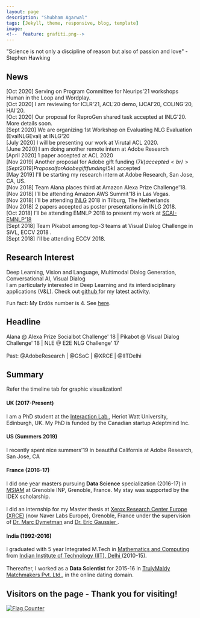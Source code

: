 ```yaml
---
layout: page
description: "Shubham Agarwal"
tags: [Jekyll, theme, responsive, blog, template]
image:
<!--  feature: grafiti.png-->
---
```


"Science is not only a discipline of reason but also of passion and love" - Stephen Hawking


<h2> News </h2>

[Oct 2020] Serving on Program Committee for Neurips'21 workshops Human in the Loop and Wordplay. 
<br />
[Oct 2020] I am reviewing for ICLR'21, ACL'20 demo, IJCAI'20, COLING'20, HAI'20.
<br />
[Oct 2020] Our proposal for ReproGen shared task accepted at INLG'20. More details soon.
<br />
[Sept 2020] We are organizing 1st Workshop on Evaluating NLG Evaluation (EvalNLGEval) at INLG'20
<br />
[July 2020] I will be presenting our work at Virutal ACL 2020.
<br />
[June 2020] I am doing another remote intern at Adobe Research
<br />
[April 2020] 1 paper accepted at ACL 2020
<br />
[Nov 2019] Another proposal for Adobe gift funding ($7k) accepted
<br />
[Sept 2019] Proposal for Adobe gift funding ($5k) accepted
<br />
[May 2019] I'll be starting my research intern at Adobe Research, San Jose, CA, US.
<br />
[Nov 2018] Team Alana places third at Amazon Alexa Prize Challenge'18.
<br />
[Nov 2018] I’ll be attending Amazon AWS Summit'18 in Las Vegas.
<br />
[Nov 2018] I’ll be attending [INLG](https://inlg2018.uvt.nl/) 2018 in Tilburg, The Netherlands
<br />
[Nov 2018] 2 papers accepted as poster presentations in INLG 2018.
<br />
[Oct 2018] I’ll be attending EMNLP 2018 to present my work at [SCAI-EMNLP'18]((https://scai.info/2018/))
<br />
[Sept 2018] Team Pikabot among top-3 teams at Visual Dialog Challenge in SiVL, ECCV 2018 .
<br />
[Sept 2018] I’ll be attending ECCV 2018. 

<h2> Research Interest </h2>

Deep Learning, Vision and Language, Multimodal Dialog Generation, Conversational AI, Visual Dialog
<br />
I am particularly interested in Deep Learning and its interdisciplinary applications (V&L). Check out <a href="https://github.com/shubhamagarwal92">github </a> for my latest activity. 

Fun fact: My Erdős number is 4. See  <a href="https://www.csauthors.net/distance/shubham-agarwal-0001/paul-erdos"> here</a>. 

<h2> Headline </h2>

Alana @ Alexa Prize Socialbot Challenge' 18 | Pikabot @ Visual Dialog Challenge' 18 | NLE @ E2E NLG Challenge' 17
<br />
<br />
Past: @AdobeResearch | @GSoC | @XRCE | @IITDelhi


<h2> Summary </h2>

Refer the timeline tab for graphic visualization! 

#### UK (2017-Present)
I am a PhD student at the <a href="https://sites.google.com/site/hwinteractionlab/">Interaction Lab </a>, Heriot Watt University, Edinburgh, UK. My PhD is funded by the Canadian startup Adeptmind Inc.  

#### US (Summers 2019)
I recently spent nice summers'19 in beautiful California at Adobe Research, San Jose, CA

#### France (2016-17)
I did one year masters pursuing <strong>Data Science</strong> specialization (2016-17) in <a href="http://msiam.imag.fr">MSIAM</a> at Grenoble INP, Grenoble, France. My stay was supported by the IDEX scholarship. 
<br />
<br />
I did an internship for my Master thesis at <a href="http://www.xrce.xerox.com/">Xerox Research Center Europe (XRCE)</a> (now Naver Labs Europe), Grenoble, France under the supervision of <a href="http://www.xrce.xerox.com/About-XRCE/People/Marc-Dymetman"> Dr. Marc Dymetman</a> and <a href="http://ama.liglab.fr/~gaussier/"> Dr. Eric Gaussier </a>. 

#### India (1992-2016)
I graduated with 5 year Integrated M.Tech in <a href="http://maths.iitd.ac.in/">Mathematics and Computing </a> from <a href="http://www.iitd.ac.in/">Indian Institute of Technology (IIT), Delhi </a> (2010-15). 
<br />
<br />
Thereafter, I worked as a <strong>Data Scientist</strong> for 2015-16 in <a href="http://trulymadly.com/">TrulyMaldy Matchmakers Pvt. Ltd.</a>, in the online dating domain.


<h2> Visitors on the page - Thank you for visiting! </h2>

<a href="https://info.flagcounter.com/jc9J"><img src="https://s11.flagcounter.com/map/jc9J/size_l/txt_000000/border_CCCCCC/pageviews_1/viewers_0/flags_0/" alt="Flag Counter" border="0"></a>
